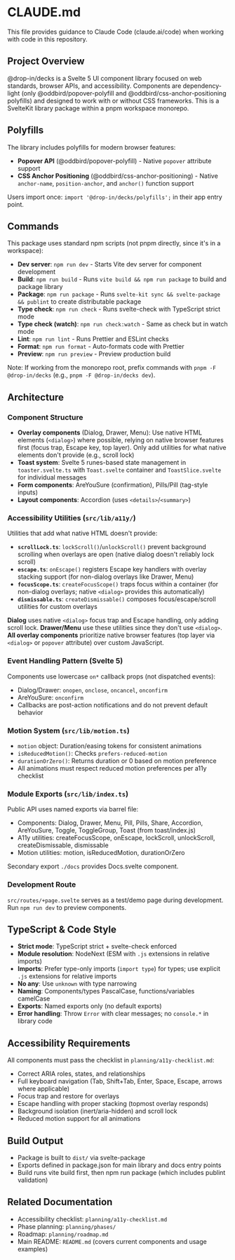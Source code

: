 # CLAUDE.md

This file provides guidance to Claude Code (claude.ai/code) when working with code in this repository.

## Project Overview

@drop-in/decks is a Svelte 5 UI component library focused on web standards, browser APIs, and accessibility. Components are dependency-light (only @oddbird/popover-polyfill and @oddbird/css-anchor-positioning polyfills) and designed to work with or without CSS frameworks. This is a SvelteKit library package within a pnpm workspace monorepo.

## Polyfills

The library includes polyfills for modern browser features:
- **Popover API** (@oddbird/popover-polyfill) - Native `popover` attribute support
- **CSS Anchor Positioning** (@oddbird/css-anchor-positioning) - Native `anchor-name`, `position-anchor`, and `anchor()` function support

Users import once: `import '@drop-in/decks/polyfills';` in their app entry point.

## Commands

This package uses standard npm scripts (not pnpm directly, since it's in a workspace):

- **Dev server**: `npm run dev` - Starts Vite dev server for component development
- **Build**: `npm run build` - Runs `vite build && npm run package` to build and package library
- **Package**: `npm run package` - Runs `svelte-kit sync && svelte-package && publint` to create distributable package
- **Type check**: `npm run check` - Runs svelte-check with TypeScript strict mode
- **Type check (watch)**: `npm run check:watch` - Same as check but in watch mode
- **Lint**: `npm run lint` - Runs Prettier and ESLint checks
- **Format**: `npm run format` - Auto-formats code with Prettier
- **Preview**: `npm run preview` - Preview production build

Note: If working from the monorepo root, prefix commands with `pnpm -F @drop-in/decks` (e.g., `pnpm -F @drop-in/decks dev`).

## Architecture

### Component Structure

- **Overlay components** (Dialog, Drawer, Menu): Use native HTML elements (`<dialog>`) where possible, relying on native browser features first (focus trap, Escape key, top layer). Only add utilities for what native elements don't provide (e.g., scroll lock)
- **Toast system**: Svelte 5 runes-based state management in `toaster.svelte.ts` with `Toast.svelte` container and `ToastSlice.svelte` for individual messages
- **Form components**: AreYouSure (confirmation), Pills/Pill (tag-style inputs)
- **Layout components**: Accordion (uses `<details>`/`<summary>`)

### Accessibility Utilities (`src/lib/a11y/`)

Utilities that add what native HTML doesn't provide:

- **`scrollLock.ts`**: `lockScroll()`/`unlockScroll()` prevent background scrolling when overlays are open (native dialog doesn't reliably lock scroll)
- **`escape.ts`**: `onEscape()` registers Escape key handlers with overlay stacking support (for non-dialog overlays like Drawer, Menu)
- **`focusScope.ts`**: `createFocusScope()` traps focus within a container (for non-dialog overlays; native `<dialog>` provides this automatically)
- **`dismissable.ts`**: `createDismissable()` composes focus/escape/scroll utilities for custom overlays

**Dialog** uses native `<dialog>` focus trap and Escape handling, only adding scroll lock.
**Drawer/Menu** use these utilities since they don't use `<dialog>`.
**All overlay components** prioritize native browser features (top layer via `<dialog>` or `popover` attribute) over custom JavaScript.

### Event Handling Pattern (Svelte 5)

Components use lowercase `on*` callback props (not dispatched events):
- Dialog/Drawer: `onopen`, `onclose`, `oncancel`, `onconfirm`
- AreYouSure: `onconfirm`
- Callbacks are post-action notifications and do not prevent default behavior

### Motion System (`src/lib/motion.ts`)

- `motion` object: Duration/easing tokens for consistent animations
- `isReducedMotion()`: Checks `prefers-reduced-motion`
- `durationOrZero()`: Returns duration or 0 based on motion preference
- All animations must respect reduced motion preferences per a11y checklist

### Module Exports (`src/lib/index.ts`)

Public API uses named exports via barrel file:
- Components: Dialog, Drawer, Menu, Pill, Pills, Share, Accordion, AreYouSure, Toggle, ToggleGroup, Toast (from toast/index.js)
- A11y utilities: createFocusScope, onEscape, lockScroll, unlockScroll, createDismissable, dismissable
- Motion utilities: motion, isReducedMotion, durationOrZero

Secondary export `./docs` provides Docs.svelte component.

### Development Route

`src/routes/+page.svelte` serves as a test/demo page during development. Run `npm run dev` to preview components.

## TypeScript & Code Style

- **Strict mode**: TypeScript strict + svelte-check enforced
- **Module resolution**: NodeNext (ESM with `.js` extensions in relative imports)
- **Imports**: Prefer type-only imports (`import type`) for types; use explicit `.js` extensions for relative imports
- **No any**: Use `unknown` with type narrowing
- **Naming**: Components/types PascalCase, functions/variables camelCase
- **Exports**: Named exports only (no default exports)
- **Error handling**: Throw `Error` with clear messages; no `console.*` in library code

## Accessibility Requirements

All components must pass the checklist in `planning/a11y-checklist.md`:
- Correct ARIA roles, states, and relationships
- Full keyboard navigation (Tab, Shift+Tab, Enter, Space, Escape, arrows where applicable)
- Focus trap and restore for overlays
- Escape handling with proper stacking (topmost overlay responds)
- Background isolation (inert/aria-hidden) and scroll lock
- Reduced motion support for all animations

## Build Output

- Package is built to `dist/` via svelte-package
- Exports defined in package.json for main library and docs entry points
- Build runs vite build first, then npm run package (which includes publint validation)

## Related Documentation

- Accessibility checklist: `planning/a11y-checklist.md`
- Phase planning: `planning/phases/`
- Roadmap: `planning/roadmap.md`
- Main README: `README.md` (covers current components and usage examples)

